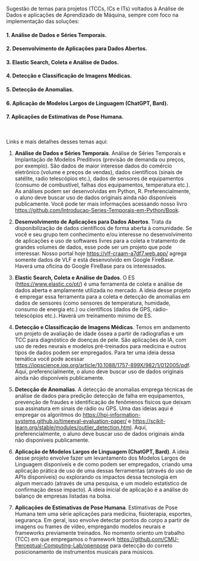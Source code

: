 Sugestão de temas para projetos (TCCs, ICs e ITs) voltados à Análise de Dados e aplicações de Aprendizado de Máquina, sempre com foco na implementação das soluções:

#### 1. Análise de Dados e Séries Temporais. 

#### 2. Desenvolvimento de Aplicações para Dados Abertos. 

#### 3. Elastic Search, Coleta e Análise de Dados. 

#### 4. Detecção e Classificação de Imagens Médicas. 

#### 5. Detecção de Anomalias. 

#### 6. Aplicação de Modelos Largos de Linguagem (ChatGPT, Bard).

#### 7. Aplicações de Estimativas de Pose Humana.

<br>

Links e mais detalhes desses temas aqui: 

1. **Análise de Dados e Séries Temporais**. Análise de Séries Temporais e Implantação de Modelos Preditivos (previsão de demanda ou preços, por exemplo). São dados de maior interesse dados do comércio eletrônico (volume e preços de vendas), dados científicos (sinais de satélite, radio telescópios etc.), dados de sensores de equipamentos (consumo de combustível, falhas dos equipamentos, temperatura etc.). As análises podem ser desenvolvidas em Python, R. Preferencialmente, o aluno deve buscar uso de dados originais ainda não disponíveis publicamente. Você pode ter mais informações acessando nosso livro https://github.com/Introducao-Series-Temporais-em-Python/Book. 

2. **Desenvolvimento de Aplicações para Dados Abertos**. Trata da disponibilização de dados científicos de forma aberta à comunidade. Se você e seu grupo tem conhecimento e/ou interesse no desenvolvimento de aplicações e uso de softwares livres para a coleta e tratamento de grandes volumes de dados, esse pode ser um projeto que pode interessar. Nosso portal hoje https://vlf-craam-a7df7.web.app/ agrega somente dados de VLF e está desenvolvido em Google FireBase. Haverá uma oficina do Google FireBase para os interessados.

3. **Elastic Search, Coleta e Análise de Dados**. O ES (https://www.elastic.co/pt/) é uma ferramenta de coleta e análise de dados aberta e amplamente utilizada no mercado. A ideia desse projeto é empregar essa ferramenta para a coleta e detecção de anomalias em dados de sensores (como sensores de temperatura, humidade, consumo de energia etc.) ou científicos (dados de GPS, rádio-telescópios etc.). Haverá um treinamento mínimo de ES.

4. **Detecção e Classificação de Imagens Médicas**. Temos em andamento um projeto de avaliação de idade óssea a partir de radiografias e um TCC para diagnóstico de doenças de pele. São aplicações de IA, com uso de redes neurais e modelos pré-treinados para medicina e outros tipos de dados podem ser empregados. Para ter uma ideia dessa temática você pode acessar https://iopscience.iop.org/article/10.1088/1757-899X/982/1/012005/pdf. Aqui, preferencialmente, o aluno deve buscar uso de dados originais ainda não disponíveis publicamente.

5. **Detecção de Anomalias**. A detecção de anomalias emprega técnicas de análise de dados para predição detecção de falha em equipamentos, prevenção de fraudes e identificação de fenômenos físicos que deixam sua assinatura em sinais de rádio ou GPS. Uma das ideias aqui é empregar os algoritmos do https://hpi-information-systems.github.io/timeeval-evaluation-paper/ e https://scikit-learn.org/stable/modules/outlier_detection.html. Aqui, preferencialmente, o aluno deve buscar uso de dados originais ainda não disponíveis publicamente.

6. **Aplicação de Modelos Largos de Linguagem (ChatGPT, Bard)**. A ideia desse projeto envolve fazer um levantamento dos Modelos Largos de Linguagem disponíveis e de como podem ser empregados, criando uma aplicação prática de uso de uma dessas ferramentas (através do uso de APIs disponíveis) ou explorando os impactos dessa tecnologia em algum mercado (através de uma pesquisa, e um modelo estatístico de confirmação desse impacto). A ideia inicial de aplicação é a análise do balanço de empresas listadas na bolsa.

7. **Aplicações de Estimativas de Pose Humana**. Estimativas de Pose Humana tem uma série aplicações para medicina, fisioterapia, esportes, segurança.
Em geral, isso envolve detectar pontos do corpo a partir de imagens ou frames de vídeo, empregando modelos neurais e frameworks previamente treinados.
No momento oriento um trabalho (TCC) em que empregamos o framework https://github.com/CMU-Perceptual-Computing-Lab/openpose para detecção do correto
posicionamento de instrumentos musicais para músicos.  


